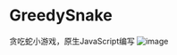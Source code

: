 # GreedySnake
贪吃蛇小游戏，原生JavaScript编写
![image](https://github.com/Xutangxin/GreedySnake/assets/59362579/e3ff41af-37a3-4353-aebd-8cbf8c7f093e)

